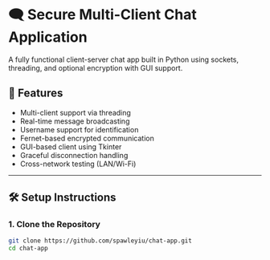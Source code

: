# 🗨️ Secure Multi-Client Chat Application

A fully functional client-server chat app built in Python using sockets, threading, and optional encryption with GUI support.

## 📌 Features

- Multi-client support via threading
- Real-time message broadcasting
- Username support for identification
- Fernet-based encrypted communication
- GUI-based client using Tkinter
- Graceful disconnection handling
- Cross-network testing (LAN/Wi-Fi)

---

## 🛠️ Setup Instructions

### 1. Clone the Repository

```bash
git clone https://github.com/spawleyiu/chat-app.git
cd chat-app
